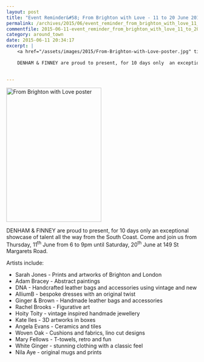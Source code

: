 ```yaml
---
layout: post
title: "Event Reminder&#58; From Brighton with Love - 11 to 20 June 2015"
permalink: /archives/2015/06/event_reminder_from_brighton_with_love_11_to_20_ju.html
commentfile: 2015-06-11-event_reminder_from_brighton_with_love_11_to_20_ju
category: around_town
date: 2015-06-11 20:34:17
excerpt: |
    <a href="/assets/images/2015/From-Brighton-with-Love-poster.jpg" title="See larger version of - From Brighton with Love poster"><img src="/assets/images/2015/From-Brighton-with-Love-poster_thumb.jpg" width="150" height="212" alt="From Brighton with Love poster" class="photo right" /></a>
    
    DENHAM & FINNEY are proud to present, for 10 days only  an exceptional showcase of talent all the way from the South Coast. Come and join us from Thursday, 11<sup>th</sup> June from 6 to 9pm until Saturday, 20<sup>th</sup> June at 149 St Margarets Road.
    

---
```


<a href="/assets/images/2015/From-Brighton-with-Love-poster.jpg" title="See larger version of - From Brighton with Love poster"><img src="/assets/images/2015/From-Brighton-with-Love-poster_thumb.jpg" width="250" height="353" alt="From Brighton with Love poster" class="photo right" /></a>

DENHAM & FINNEY are proud to present, for 10 days only an exceptional showcase of talent all the way from the South Coast. Come and join us from Thursday, 11<sup>th</sup> June from 6 to 9pm until Saturday, 20<sup>th</sup> June at 149 St Margarets Road.

Artists include:

-   Sarah Jones - Prints and artworks of Brighton and London
-   Adam Bracey - Abstract paintings
-   DNA - Handcrafted leather bags and accessories using vintage and new
-   AlliumB - bespoke dresses with an original twist
-   Ginger & Brown - Handmade leather bags and accessories
-   Rachel Brooks - Figurative art
-   Hoity Toity - vintage inspired handmade jewellery
-   Kate Iles - 3D artworks in boxes
-   Angela Evans - Ceramics and tiles
-   Woven Oak - Cushions and fabrics, lino cut designs
-   Mary Fellows - T-towels, retro and fun
-   White Ginger - stunning clothing with a classic feel
-   Nila Aye - original mugs and prints
